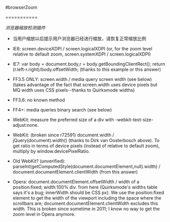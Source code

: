 ﻿#browserZoom

===========

*浏览器缩放检测插件*

+ 当用户缩放以后提示用户浏览器已经进行缩放，请恢复正常缩放比例

+ IE8: screen.deviceXDPI / screen.logicalXDPI (or, for the zoom level relative to default zoom, screen.systemXDPI / screen.logicalXDPI)
+ IE7: var body = document.body,r = body.getBoundingClientRect(); return (r.left-r.right)/body.offsetWidth; (thanks to this example or this answer)
+ FF3.5 ONLY: screen.width / media query screen width (see below) (takes advantage of the fact that screen.width uses device pixels but MQ width uses CSS pixels--thanks to Quirksmode widths)
+ FF3.6: no known method
+ FF4+: media queries binary search (see below)
+ WebKit: measure the preferred size of a div with -webkit-text-size-adjust:none.
+ WebKit: (broken since r72591) document.width / jQuery(document).width() (thanks to Dirk van Oosterbosch above). To get ratio in terms of device pixels (instead of relative to default zoom), multiply by window.devicePixelRatio.
+ Old WebKit? (unverified): parseInt(getComputedStyle(document.documentElement,null).width) / document.documentElement.clientWidth (from this answer)
+ Opera: document.documentElement.offsetWidth / width of a position:fixed; width:100% div. from here (Quirksmode's widths table says it's a bug; innerWidth should be CSS px). We use the position:fixed element to get the width of the viewport including the space where the scrollbars are; document.documentElement.clientWidth excludes this width. This is broken since sometime in 2011; I know no way to get the zoom level in Opera anymore.
